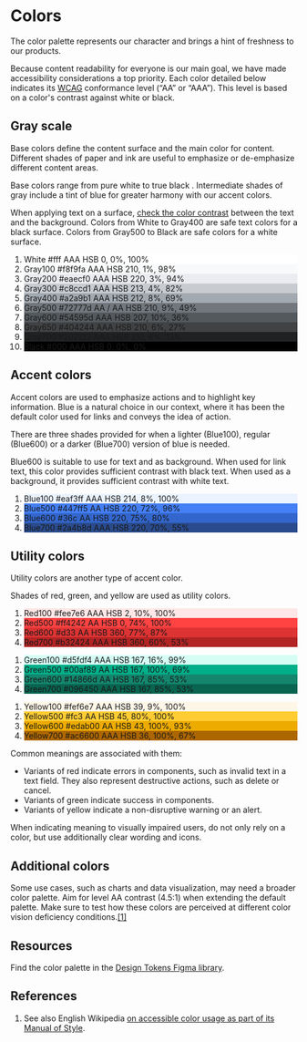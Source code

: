 # Colors

<style>
/* stylelint-disable scale-unlimited/declaration-strict-value */
</style>

The color palette represents our character and brings a hint of freshness to our products.

Because content readability for everyone is our main goal, we have made accessibility
considerations a top priority. Each color detailed below indicates its [WCAG](https://www.w3.org/WAI/intro/wcag)
conformance level (“AA” or “AAA”). This level is based on a color's contrast against white or black.

## Gray scale

Base colors define the content surface and the main color for content. Different shades of paper
and ink are useful to emphasize or de-emphasize different content areas.

Base colors range from pure white to true black . Intermediate shades of gray include a tint of
blue for greater harmony with our accent colors.

When applying text on a surface, [check the color contrast](http://webaim.org/resources/contrastchecker/)
between the text and the background. Colors from White to Gray400 are safe text colors for a black
surface. Colors from Gray500 to Black are safe colors for a white surface.

<ol class="cdx-docs-colors">
	<li class="cdx-docs-colors__color" style="background-color: #fff; border-color: #eaecf0;">
		<span class="cdx-docs-colors__color__name">White</span>
		<span class="cdx-docs-colors__color__hex">#fff</span>
		<span class="cdx-docs-colors__color__wcag-level" title="WCAG conformance level">AAA</span>
		<span class="cdx-docs-colors__color__hsb">HSB 0, 0%, 100%</span>
	</li>
	<span class="cdx-docs-colors__group">
		<li class="cdx-docs-colors__color" style="background-color: #f8f9fa;">
			<span class="cdx-docs-colors__color__name">Gray100</span>
			<span class="cdx-docs-colors__color__hex">#f8f9fa</span>
			<span class="cdx-docs-colors__color__wcag-level" title="WCAG conformance level">AAA</span>
			<span class="cdx-docs-colors__color__hsb">HSB 210, 1%, 98%</span>
		</li>
		<li class="cdx-docs-colors__color" style="background-color: #eaecf0;">
			<span class="cdx-docs-colors__color__name">Gray200</span>
			<span class="cdx-docs-colors__color__hex">#eaecf0</span>
			<span class="cdx-docs-colors__color__wcag-level" title="WCAG conformance level">AAA</span>
			<span class="cdx-docs-colors__color__hsb">HSB 220, 3%, 94%</span>
		</li>
		<li class="cdx-docs-colors__color" style="background-color: #c8ccd1;">
			<span class="cdx-docs-colors__color__name">Gray300</span>
			<span class="cdx-docs-colors__color__hex">#c8ccd1</span>
			<span class="cdx-docs-colors__color__wcag-level" title="WCAG conformance level">AAA</span>
			<span class="cdx-docs-colors__color__hsb">HSB 213, 4%, 82%</span>
		</li>
		<li class="cdx-docs-colors__color" style="background-color: #a2a9b1;">
			<span class="cdx-docs-colors__color__name">Gray400</span>
			<span class="cdx-docs-colors__color__hex">#a2a9b1</span>
			<span class="cdx-docs-colors__color__wcag-level" title="WCAG conformance level">AAA</span>
			<span class="cdx-docs-colors__color__hsb">HSB 212, 8%, 69%</span>
		</li>
	</span>
	<span class="cdx-docs-colors__group">
		<li class="cdx-docs-colors__color" style="background-color: #72777d;">
			<span class="cdx-docs-colors__color__name">Gray500</span>
			<span class="cdx-docs-colors__color__hex">#72777d</span>
			<span class="cdx-docs-colors__color__wcag-level" title="WCAG conformance level">AA / <span>AA</span></span>
			<span class="cdx-docs-colors__color__hsb">HSB 210, 9%, 49%</span>
		</li>
		<li class="cdx-docs-colors__color cdx-docs-colors__color--dark" style="background-color: #54595d;">
			<span class="cdx-docs-colors__color__name">Gray600</span>
			<span class="cdx-docs-colors__color__hex">#54595d</span>
			<span class="cdx-docs-colors__color__wcag-level" title="WCAG conformance level">AAA</span>
			<span class="cdx-docs-colors__color__hsb">HSB 207, 10%, 36%</span>
		</li>
		<li class="cdx-docs-colors__color cdx-docs-colors__color--dark" style="background-color: #404244;">
			<span class="cdx-docs-colors__color__name">Gray650</span>
			<span class="cdx-docs-colors__color__hex">#404244</span>
			<span class="cdx-docs-colors__color__wcag-level" title="WCAG conformance level">AAA</span>
			<span class="cdx-docs-colors__color__hsb">HSB 210, 6%, 27%</span>
		</li>
		<li class="cdx-docs-colors__color cdx-docs-colors__color--dark" style="background-color: #202122;">
			<span class="cdx-docs-colors__color__name">Gray700</span>
			<span class="cdx-docs-colors__color__hex">#202122</span>
			<span class="cdx-docs-colors__color__wcag-level" title="WCAG conformance level">AAA</span>
			<span class="cdx-docs-colors__color__hsb">HSB 210, 6%, 13%</span>
		</li>
	</span>
	<li class="cdx-docs-colors__color cdx-docs-colors__color--dark" style="background-color: #000;">
		<span class="cdx-docs-colors__color__name">Black</span>
		<span class="cdx-docs-colors__color__hex">#000</span>
		<span class="cdx-docs-colors__color__wcag-level" title="WCAG conformance level">AAA</span>
		<span class="cdx-docs-colors__color__hsb">HSB 0, 0%, 0%</span>
	</li>
</ol>

## Accent colors

Accent colors are used to emphasize actions and to highlight key information. Blue is a natural
choice in our context, where it has been the default color used for links and conveys the idea of
action.

There are three shades provided for when a lighter (Blue100), regular (Blue600) or a darker
(Blue700) version of blue is needed.

Blue600 is suitable to use for text and as background. When used for link text, this color provides
sufficient contrast with black text. When used as a background, it provides sufficient contrast
with white text.

<ol class="cdx-docs-colors">
	<span class="cdx-docs-colors__group">
		<li class="cdx-docs-colors__color" style="background-color: #eaf3ff;">
			<span class="cdx-docs-colors__color__name">Blue100</span>
			<span class="cdx-docs-colors__color__hex">#eaf3ff</span>
			<span class="cdx-docs-colors__color__wcag-level" title="WCAG conformance level">AAA</span>
			<span class="cdx-docs-colors__color__hsb">HSB 214, 8%, 100%</span>
		</li>
		<li class="cdx-docs-colors__color" style="background-color: #447ff5;">
			<span class="cdx-docs-colors__color__name">Blue500</span>
			<span class="cdx-docs-colors__color__hex">#447ff5</span>
			<span class="cdx-docs-colors__color__wcag-level" title="WCAG conformance level">AA</span>
			<span class="cdx-docs-colors__color__hsb">HSB 220, 72%, 96%</span>
		</li>
		<li class="cdx-docs-colors__color cdx-docs-colors__color--dark" style="background-color: #36c;">
			<span class="cdx-docs-colors__color__name">Blue600</span>
			<span class="cdx-docs-colors__color__hex">#36c</span>
			<span class="cdx-docs-colors__color__wcag-level" title="WCAG conformance level">AA</span>
			<span class="cdx-docs-colors__color__hsb">HSB 220, 75%, 80%</span>
		</li>
		<li class="cdx-docs-colors__color cdx-docs-colors__color--dark" style="background-color: #2a4b8d;">
			<span class="cdx-docs-colors__color__name">Blue700</span>
			<span class="cdx-docs-colors__color__hex">#2a4b8d</span>
			<span class="cdx-docs-colors__color__wcag-level" title="WCAG conformance level">AAA</span>
			<span class="cdx-docs-colors__color__hsb">HSB 220, 70%, 55%</span>
		</li>
	</span>
</ol>

## Utility colors

Utility colors are another type of accent color.

Shades of red, green, and yellow are used as utility colors.

<ol class="cdx-docs-colors">
	<span class="cdx-docs-colors__group">
		<li class="cdx-docs-colors__color" style="background-color: #fee7e6;">
			<span class="cdx-docs-colors__color__name">Red100</span>
			<span class="cdx-docs-colors__color__hex">#fee7e6</span>
			<span class="cdx-docs-colors__color__wcag-level" title="WCAG conformance level">AAA</span>
			<span class="cdx-docs-colors__color__hsb">HSB 2, 10%, 100%</span>
		</li>
		<li class="cdx-docs-colors__color" style="background-color: #ff4242;">
			<span class="cdx-docs-colors__color__name">Red500</span>
			<span class="cdx-docs-colors__color__hex">#ff4242</span>
			<span class="cdx-docs-colors__color__wcag-level" title="WCAG conformance level">AA</span>
			<span class="cdx-docs-colors__color__hsb">HSB 0, 74%, 100%</span>
		</li>
		<li class="cdx-docs-colors__color" style="background-color: #d33;">
			<span class="cdx-docs-colors__color__name">Red600</span>
			<span class="cdx-docs-colors__color__hex">#d33</span>
			<span class="cdx-docs-colors__color__wcag-level" title="WCAG conformance level">AA</span>
			<span class="cdx-docs-colors__color__hsb">HSB 360, 77%, 87%</span>
		</li>
		<li class="cdx-docs-colors__color cdx-docs-colors__color--dark" style="background-color: #b32424;">
			<span class="cdx-docs-colors__color__name">Red700</span>
			<span class="cdx-docs-colors__color__hex">#b32424</span>
			<span class="cdx-docs-colors__color__wcag-level" title="WCAG conformance level">AAA</span>
			<span class="cdx-docs-colors__color__hsb">HSB 360, 60%, 53%</span>
		</li>
	</span>
</ol>
<ol class="cdx-docs-colors">
	<span class="cdx-docs-colors__group">
		<li class="cdx-docs-colors__color" style="background-color: #d5fdf4;">
			<span class="cdx-docs-colors__color__name">Green100</span>
			<span class="cdx-docs-colors__color__hex">#d5fdf4</span>
			<span class="cdx-docs-colors__color__wcag-level" title="WCAG conformance level">AAA</span>
			<span class="cdx-docs-colors__color__hsb">HSB 167, 16%, 99%</span>
		</li>
		<li class="cdx-docs-colors__color" style="background-color: #00af89;">
			<span class="cdx-docs-colors__color__name">Green500</span>
			<span class="cdx-docs-colors__color__hex">#00af89</span>
			<span class="cdx-docs-colors__color__wcag-level" title="WCAG conformance level">AA</span>
			<span class="cdx-docs-colors__color__hsb">HSB 167, 100%, 69%</span>
		</li>
		<li class="cdx-docs-colors__color" style="background-color: #14866d;">
			<span class="cdx-docs-colors__color__name">Green600</span>
			<span class="cdx-docs-colors__color__hex">#14866d</span>
			<span class="cdx-docs-colors__color__wcag-level" title="WCAG conformance level">AA</span>
			<span class="cdx-docs-colors__color__hsb">HSB 167, 85%, 53%</span>
		</li>
		<li class="cdx-docs-colors__color cdx-docs-colors__color--dark" style="background-color: #096450;">
			<span class="cdx-docs-colors__color__name">Green700</span>
			<span class="cdx-docs-colors__color__hex">#096450</span>
			<span class="cdx-docs-colors__color__wcag-level" title="WCAG conformance level">AAA</span>
			<span class="cdx-docs-colors__color__hsb">HSB 167, 85%, 53%</span>
		</li>
	</span>
</ol>
<ol class="cdx-docs-colors">
	<span class="cdx-docs-colors__group">
		<li class="cdx-docs-colors__color" style="background-color: #fef6e7;">
			<span class="cdx-docs-colors__color__name">Yellow100</span>
			<span class="cdx-docs-colors__color__hex">#fef6e7</span>
			<span class="cdx-docs-colors__color__wcag-level" title="WCAG conformance level">AAA</span>
			<span class="cdx-docs-colors__color__hsb">HSB 39, 9%, 100%</span>
		</li>
		<li class="cdx-docs-colors__color" style="background-color: #fc3;">
			<span class="cdx-docs-colors__color__name">Yellow500</span>
			<span class="cdx-docs-colors__color__hex">#fc3</span>
			<span class="cdx-docs-colors__color__wcag-level" title="WCAG conformance level">AA</span>
			<span class="cdx-docs-colors__color__hsb">HSB 45, 80%, 100%</span>
		</li>
		<li class="cdx-docs-colors__color" style="background-color: #edab00;">
			<span class="cdx-docs-colors__color__name">Yellow600</span>
			<span class="cdx-docs-colors__color__hex">#edab00</span>
			<span class="cdx-docs-colors__color__wcag-level" title="WCAG conformance level">AA</span>
			<span class="cdx-docs-colors__color__hsb">HSB 43, 100%, 93%</span>
		</li>
		<li class="cdx-docs-colors__color cdx-docs-colors__color--dark" style="background-color: #ac6600;">
			<span class="cdx-docs-colors__color__name">Yellow700</span>
			<span class="cdx-docs-colors__color__hex">#ac6600</span>
			<span class="cdx-docs-colors__color__wcag-level" title="WCAG conformance level">AAA</span>
			<span class="cdx-docs-colors__color__hsb">HSB 36, 100%, 67%</span>
		</li>
	</span>
</ol>

Common meanings are associated with them:
- Variants of red indicate errors in components, such as invalid text in a text field. They also
  represent destructive actions, such as delete or cancel.
- Variants of green indicate success in components.
- Variants of yellow indicate a non-disruptive warning or an alert.

When indicating meaning to visually impaired users, do not only rely on a color, but use additionally clear wording and icons.

## Additional colors

Some use cases, such as charts and data visualization, may need a broader color palette. Aim for
level AA contrast (4.5:1) when extending the default palette. Make sure to test how these colors
are perceived at different color vision deficiency conditions.[[1]](#ref1)

## Resources

Find the color palette in the [Design Tokens Figma library](https://www.figma.com/file/mRvSsFD2Kwh8AZNjlx7rIl/%E2%9C%A8-Design-Tokens-%5BWIP%5D?node-id=1-3481&t=Us4ogp79l5e37Rpx-11).

## References

1. <span id="ref1">See also English Wikipedia [on accessible color usage as part of its Manual of Style](https://en.wikipedia.org/wiki/Wikipedia:Manual_of_Style/Accessibility#Color).</span>


<style lang="less">
@import ( reference ) '@wikimedia/codex-design-tokens/theme-wikimedia-ui.less';

.cdx-docs-colors {
	// Override VitePress list styles.
	ol& {
		margin: 0;
		padding: 0;

		&:first-child {
			margin-top: @spacing-200;
		}

		li + li {
			margin-top: 0;
		}
	}

	&__group {
		display: flex;
		flex-wrap: wrap;
		gap: @spacing-100;
		justify-content: space-between;
	}

	&__color {
		list-style: none none;
		display: flex;
		flex-direction: column;
		position: relative;
		// On smaller screens, squares are 50% width.
		// Subtract 1/2 of the total gap width from the width of each color.
		width: calc( 50% - @spacing-50 );
		// Make the div square via 0 height and padding-bottom equal to the width.
		height: 0;
		margin-bottom: @spacing-100;
		border: @border-width-base @border-style-base @border-color-inverted;
		padding: 0 @spacing-75 calc( 50% - @spacing-50 );

		@media screen and ( min-width: @min-width-breakpoint-tablet ) {
			// On larger screens, make the squares 25% width.
			// Subtract 1/4 of the total gap width from the width of each color.
			width: calc( 25% - @spacing-75 );
			padding-bottom: calc( 25% - @spacing-75 );
			font-size: @font-size-small;
		}

		&__name {
			position: absolute;
			// This makes the card look like it has 12px of padding-bottom.
			bottom: @spacing-75;
			font-size: @font-size-xxx-large;
		}

		&__hex {
			// This makes the card look like it has 12px of padding-top.
			padding-top: @spacing-75;
		}

		&__wcag-level {
			span {
				color: @color-inverted;
			}
		}

		&__hsb {
			opacity: @opacity-transparent;
			font-size: @font-size-small;
			transition-property: @transition-property-fade;
			transition-duration: @transition-duration-medium;

			@media screen and ( min-width: @min-width-breakpoint-tablet ) {
				font-size: @font-size-x-small;
			}
		}

		&:hover {
			.cdx-docs-colors__color__hsb {
				opacity: @opacity-base;
			}
		}

		&--dark {
			color: @color-inverted;
		}
	}
}
/* stylelint-enable scale-unlimited/declaration-strict-value */
</style>
